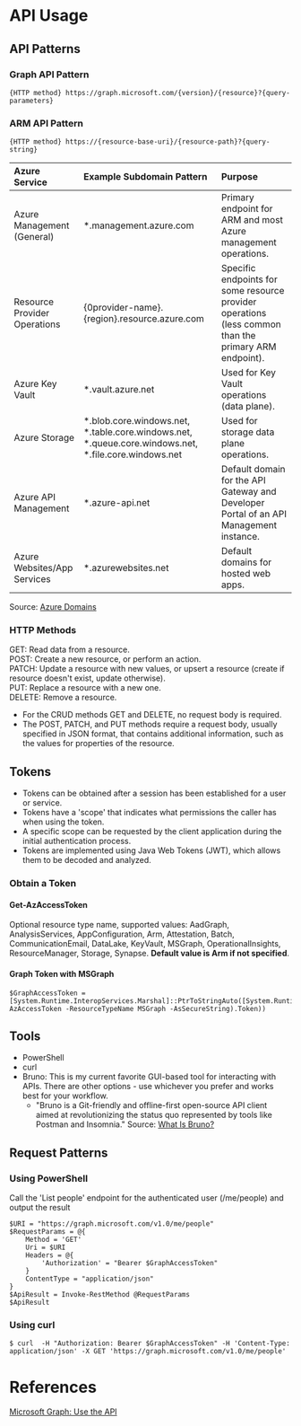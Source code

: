 # API Usage

## API Patterns
### Graph API Pattern
```
{HTTP method} https://graph.microsoft.com/{version}/{resource}?{query-parameters}
```
### ARM API Pattern
```
{HTTP method} https://{resource-base-uri}/{resource-path}?{query-string}
```


| Azure Service	| Example Subdomain Pattern	| Purpose |
| :------- | :------- | :------- |
| Azure Management (General)	| *.management.azure.com | 	Primary endpoint for ARM and most Azure management operations.
| Resource Provider Operations	| {0provider-name}.{region}.resource.azure.com | 	Specific endpoints for some resource provider operations (less common than the primary ARM endpoint).
| Azure Key Vault	| *.vault.azure.net | 	Used for Key Vault operations (data plane).
| Azure Storage	| *.blob.core.windows.net, *.table.core.windows.net, *.queue.core.windows.net, *.file.core.windows.net| 	Used for storage data plane operations.
| Azure API Management	| *.azure-api.net| 	Default domain for the API Gateway and Developer Portal of an API Management instance.
| Azure Websites/App Services	| *.azurewebsites.net| 	Default domains for hosted web apps.
Source: [Azure Domains](https://learn.microsoft.com/en-us/azure/security/fundamentals/azure-domains)

### HTTP Methods
GET: Read data from a resource.  
POST: Create a new resource, or perform an action.  
PATCH: Update a resource with new values, or upsert a resource (create if resource doesn't exist, update otherwise).  
PUT: Replace a resource with a new one.  
DELETE: Remove a resource.

- For the CRUD methods GET and DELETE, no request body is required.
- The POST, PATCH, and PUT methods require a request body, usually specified in JSON format, that contains additional information, such as the values for properties of the resource.

## Tokens
- Tokens can be obtained after a session has been established for a user or service.  
- Tokens have a 'scope' that indicates what permissions the caller has when using the token.  
- A specific scope can be requested by the client application during the initial authentication process.  
- Tokens are implemented using Java Web Tokens (JWT), which allows them to be decoded and analyzed.

### Obtain a Token
#### Get-AzAccessToken
Optional resource type name, supported values: AadGraph, AnalysisServices, AppConfiguration, Arm, Attestation, Batch, CommunicationEmail, DataLake, KeyVault, MSGraph, OperationalInsights, ResourceManager, Storage, Synapse. **Default value is Arm if not specified**.
#### Graph Token with MSGraph
```
$GraphAccessToken = [System.Runtime.InteropServices.Marshal]::PtrToStringAuto([System.Runtime.InteropServices.Marshal]::SecureStringToBSTR((Get-AzAccessToken -ResourceTypeName MSGraph -AsSecureString).Token))
```

## Tools
- PowerShell
- curl
- Bruno: This is my current favorite GUI-based tool for interacting with APIs. There are other options - use whichever you prefer and works best for your workflow.  
  - "Bruno is a Git-friendly and offline-first open-source API client aimed at revolutionizing the status quo represented by tools like Postman and Insomnia." Source: [What Is Bruno?](https://docs.usebruno.com/)

## Request Patterns

### Using PowerShell

Call the 'List people' endpoint for the authenticated user (/me/people) and output the result
```
$URI = "https://graph.microsoft.com/v1.0/me/people"
$RequestParams = @{
	Method = 'GET'
	Uri = $URI
	Headers = @{
		'Authorization' = "Bearer $GraphAccessToken" 
	}
	ContentType = "application/json"
}
$ApiResult = Invoke-RestMethod @RequestParams
$ApiResult
```

### Using curl
```
$ curl  -H "Authorization: Bearer $GraphAccessToken" -H 'Content-Type: application/json' -X GET 'https://graph.microsoft.com/v1.0/me/people'
```

# References
[Microsoft Graph: Use the API](https://learn.microsoft.com/en-us/graph/use-the-api)
